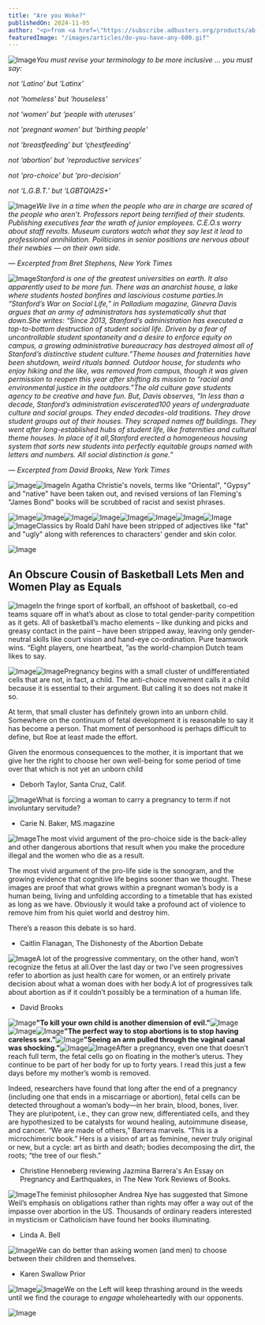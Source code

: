 ```yaml
---
title: "Are you Woke?"
publishedOn: 2024-11-05
author: "<p>from <a href=\"https://subscribe.adbusters.org/products/ab-166-pop-goes-the-old-world-order\">Adbusters #166</a></p>"
featuredImage: "/images/articles/do-you-have-any-600.gif"
---
```


![Image](/images/articles/do-you-have-any-600.gif)*You must revise your terminology to be more inclusive ... you must say:*

*not ‘Latino’ but ‘Latinx’*

*not 'homeless' but ‘houseless’*

*not ‘women’ but ‘people with uteruses’*

*not 'pregnant women' but 'birthing people'*

*not ‘breastfeeding’ but ‘çhestfeeding’*

*not ‘abortion’ but ‘reproductive services’*

*not ‘pro-choice’ but ‘pro-decision’*

*not ‘L.G.B.T.’ but ‘LGBTQIA2S+'*

![Image](/images/articles/brush-line-h120.gif)*We live in a time when the people who are in charge are scared of the people who aren’t. Professors report being terrified of their students. Publishing executives fear the wrath of junior employees. C.E.O.s worry about staff revolts. Museum curators watch what they say lest it lead to professional annihilation. Politicians in senior positions are nervous about their newbies — on their own side.*‍*‍*

*— Excerpted from Bret Stephens, New York Times*

![Image](/images/articles/brush-line-h120.gif)*Stanford is one of the greatest universities on earth. It also apparently used to be more fun. There was an anarchist house, a lake where students hosted bonfires and lascivious costume parties.In “Stanford’s War on Social Life,” in Palladium magazine, Ginevra Davis argues that an army of administrators has systematically shut that down.*‍*She writes: “Since 2013, Stanford’s administration has executed a top-to-bottom destruction of student social life. Driven by a fear of uncontrollable student spontaneity and a desire to enforce equity on campus, a growing administrative bureaucracy has destroyed almost all of Stanford’s distinctive student culture.”*‍*Theme houses and fraternities have been shutdown, weird rituals banned. Outdoor house, for students who enjoy hiking and the like, was removed from campus, though it was given permission to reopen this year after shifting its mission to “racial and environmental justice in the outdoors.”*‍*The old culture gave students agency to be creative and have fun. But, Davis observes, “In less than a decade, Stanford’s administration eviscerated100 years of undergraduate culture and social groups. They ended decades-old traditions. They drove student groups out of their houses. They scraped names off buildings. They went after long-established hubs of student life, like fraternities and cultural theme houses. In place of it all,Stanford erected a homogeneous housing system that sorts new students into perfectly equitable groups named with letters and numbers. All social distinction is gone.”*‍

‍*— Excerpted from David Brooks, New York Times*

![Image](/images/articles/stanford-protest-600.gif)![Image](/images/articles/brush-transition-line-h240.gif)In Agatha Christie's novels, terms like "Oriental", "Gypsy" and "native" have been taken out, and revised versions of Ian Fleming's "James Bond" books will be scrubbed of racist and sexist phrases.

![Image](/images/articles/wood-allen-films.gif)![Image](/images/articles/brush-line-h120.gif)![Image](/images/articles/listen-to-michael-jackson.gif)![Image](/images/articles/brush-line-h120.gif)![Image](/images/articles/like-picasso.gif)![Image](/images/articles/brush-line-h120.gif)![Image](/images/articles/read-jk-rowling.gif)![Image](/images/articles/brush-line-h120.gif)![Image](/images/articles/dave-chapel-funny.gif)Classics by Roald Dahl have been stripped of adjectives like "fat" and "ugly" along with references to characters' gender and skin color.

![Image](/images/articles/brush-transition-line-h240.gif)
## An Obscure Cousin of Basketball Lets Men and Women Play as Equals

![Image](/images/articles/korfball.gif)In the fringe sport of korfball, an offshoot of basketball, co-ed teams square off in what’s about as close to total gender-parity competition as it gets. All of basketball’s macho elements – like dunking and picks and greasy contact in the paint – have been stripped away, leaving only gender-neutral skills like court vision and hand-eye co-ordination. Pure teamwork wins. “Eight players, one heartbeat, ”as the world-champion Dutch team likes to say.

![Image](/images/articles/brush-transition-line-h240.gif)![Image](/images/articles/drawing-weird.gif)Pregnancy begins with a small cluster of undifferentiated cells that are not, in fact, a child. The anti-choice movement calls it a child because it is essential to their argument. But calling it so does not make it so.

At term, that small cluster has definitely grown into an unborn child. Somewhere on the continuum of fetal development it is reasonable to say it has become a person. That moment of personhood is perhaps difficult to define, but Roe at least made the effort.

Given the enormous consequences to the mother, it is important that we give her the right to choose her own well-being for some period of time over that which is not yet an unborn child 

- Deborh Taylor, Santa Cruz, Calif.

![Image](/images/articles/brush-line-h120.gif)What is forcing a woman to carry a pregnancy to term if not involuntary servitude? 

- Carie N. Baker, MS.magazine

![Image](/images/articles/brush-transition-line-h240.gif)The most vivid argument of the pro-choice side is the back-alley and other dangerous abortions that result when you make the procedure illegal and the women who die as a result.

The most vivid argument of the pro-life side is the sonogram, and the growing evidence that cognitive life begins sooner than we thought. These images are proof that what grows within a pregnant woman’s body is a human being, living and unfolding according to a timetable that has existed as long as we have. Obviously it would take a profound act of violence to remove him from his quiet world and destroy him.

There’s a reason this debate is so hard. 

- Caitlin Flanagan, The Dishonesty of the Abortion Debate

![Image](/images/articles/brush-line-h120.gif)A lot of the progressive commentary, on the other hand, won’t recognize the fetus at all.Over the last day or two I’ve seen progressives refer to abortion as just health care for women, or an entirely private decision about what a woman does with her body.A lot of progressives talk about abortion as if it couldn’t possibly be a termination of a human life. 

- David Brooks

![Image](/images/articles/brush-transition-line-h240.gif)**"To kill your own child is another dimension of evil."**![Image](/images/articles/brush-line-h120.gif)![Image](/images/articles/dont-say-that.gif)![Image](/images/articles/brush-line-h120.gif)**"The perfect way to stop abortions is to stop having careless sex."**![Image](/images/articles/brush-line-h120.gif)**"Seeing an arm pulled through the vaginal canal was shocking."**![Image](/images/articles/dammit-you-cant-say-that.gif)![Image](/images/articles/brush-transition-line-h240.gif)After a pregnancy, even one that doesn’t reach full term, the fetal cells go on floating in the mother’s uterus. They continue to be part of her body for up to forty years. I read this just a few days before my mother’s womb is removed.

Indeed, researchers have found that long after the end of a pregnancy (including one that ends in a miscarriage or abortion), fetal cells can be detected throughout a woman’s body—in her brain, blood, bones, liver. They are pluripotent, i.e., they can grow new, differentiated cells, and they are hypothesized to be catalysts for wound healing, autoimmune disease, and cancer. “We are made of others,” Barrera marvels. “This is a microchimeric book.” Hers is a vision of art as feminine, never truly original or new, but a cycle: art as birth and death; bodies decomposing the dirt, the roots; “the tree of our flesh.” 

- Christine Henneberg reviewing Jazmina Barrera's An Essay on Pregnancy and Earthquakes, in The New York Reviews of Books.

![Image](/images/articles/brush-line-h120.gif)The feminist philosopher Andrea Nye has suggested that Simone Weil’s emphasis on obligations rather than rights may offer a way out of the impasse over abortion in the US. Thousands of ordinary readers interested in mysticism or Catholicism have found her books illuminating. 

- Linda A. Bell

![Image](/images/articles/brush-line-h120.gif)We can do better than asking women (and men) to choose between their children and themselves. 

- Karen Swallow Prior

![Image](/images/articles/brush-transition-line-h240.gif)![Image](/images/articles/i-woke-up-tshirt.gif)We on the Left will keep thrashing around in the weeds until we find the courage to *engage* wholeheartedly with our opponents.

![Image](/images/articles/kalle-lasn-sign.gif)
